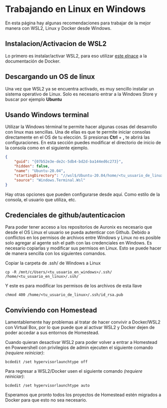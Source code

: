 # Trabajando en Linux en Windows

En esta página hay algunas recomendaciones para trabajar de la mejor manera con WSL2, Linux y Docker desde Windows.

## Instalacion/Activacion de WSL2

Lo primero es instalar/activar WSL2, para eso utilizar [este elnace](https://docs.docker.com/docker-for-windows/wsl/) a la documentación de Docker.

## Descargando un OS de linux

Una vez que WSL2 ya se encuentra activado, es muy sencillo instalar un sistema operativo de Linux. Solo es necesario entrar a la Windows Store y buscar por ejemplo __Ubuntu__

## Usando Windows terminal

Utilizar la Windows términal te permite hacer algunas cosas del desarrollo con linux mas sencillas. Una de ellas es que te permite iniciar consolas directamente en el OS de tu elección. Si presionas __Ctrl__ + __,__ te abrirá las configuraciones. En esta sección puedes modificar el directorio de inicio de la consola como en el siguiente ejemplo.

```json
{
    "guid": "{07b52e3e-de2c-5db4-bd2d-ba144ed6c273}",
    "hidden": false,
    "name": "Ubuntu-20.04",
    "startingDirectory": "//wsl$/Ubuntu-20.04/home/<tu_usuario_de_linux>/<tu_path_deseado>",
    "source": "Windows.Terminal.Wsl"
}
```

Hay otras opciones que pueden configurarse desde aquí. Como estilo de la consola, el usuario que utiliza, etc.

## Credenciales de github/autenticacion

Para poder tener acceso a los repositorios de Auronix es necesario que desde el OS Linux el usuario se pueda autenticar con Github. Debido a conflictos en los permisos de archivos entre Windows y Linux no es posible solo agregar al agente ssh el path con las credenciales en Windows. Es necesario copiarlas y modificar sus permisos en Linux. Esto se puede hacer de manera sencilla con los siguientes comandos.

Copiar la carpeta de .ssh/ de Windows a Linux

`cp -R /mnt/c/Users/<tu_usuario_en_windows>/.ssh/ /home/<tu_usuario_en_linux>/.ssh/`

Y este es para modificar los permisos de los archivos de esta llave

`chmod 400 /home/<tu_usuario_de_linux>/.ssh/id_rsa.pub`

## Conviviendo con Homestead

Lamentablemente hay problemas al tratar de hacer convivir a Docker/WSL2 con Virtual Box, por lo que puede que al activar WSL2 y Docker dejen de poder accedar a sus entornos de Homestead. 

Cuando quieran desactivar WSL2 para poder volver a entrar a Homestead en Powwershell con privilegios de admin ejecuten el siguiente comando _(requiere reiniciar)_:

`bcdedit /set hypervisorlaunchtype off`

Para regresar a WSL2/Docker usen el siguiente comando _(requiere reiniciar)_:

`bcdedit /set hypervisorlaunchtype auto`

Esperamos que pronto todos los proyectos de Homestead estén migrados a Docker para que esto no sea necesario.